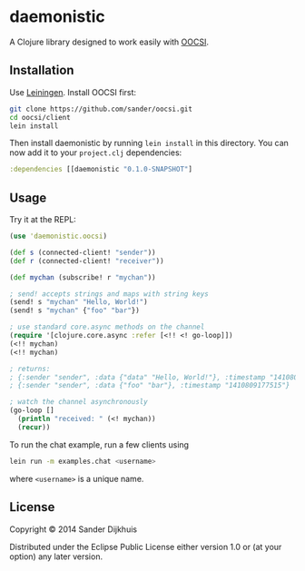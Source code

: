 # daemonistic

A Clojure library designed to work easily with [OOCSI](https://github.com/iddi/oocsi).

## Installation

Use [Leiningen](http://leiningen.org/). Install OOCSI first:

```sh
git clone https://github.com/sander/oocsi.git
cd oocsi/client
lein install
```

Then install daemonistic by running `lein install` in this directory.
You can now add it to your `project.clj` dependencies:

```clj
:dependencies [[daemonistic "0.1.0-SNAPSHOT"]
```

## Usage

Try it at the REPL:

```clj
(use 'daemonistic.oocsi)

(def s (connected-client! "sender"))
(def r (connected-client! "receiver"))

(def mychan (subscribe! r "mychan"))

; send! accepts strings and maps with string keys
(send! s "mychan" "Hello, World!")
(send! s "mychan" {"foo" "bar"})

; use standard core.async methods on the channel
(require '[clojure.core.async :refer [<!! <! go-loop]])
(<!! mychan)
(<!! mychan)

; returns:
; {:sender "sender", :data {"data" "Hello, World!"}, :timestamp "1410809172930"}
; {:sender "sender", :data {"foo" "bar"}, :timestamp "1410809177515"}

; watch the channel asynchronously
(go-loop []
  (println "received: " (<! mychan))
  (recur))
```

To run the chat example, run a few clients using

```sh
lein run -m examples.chat <username>
```

where `<username>` is a unique name.

## License

Copyright © 2014 Sander Dijkhuis

Distributed under the Eclipse Public License either version 1.0 or (at
your option) any later version.
